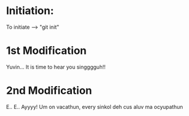 # Initiation:

To initiate --> "git init"

# 1st Modification

Yuvin... It is time to hear you singggguh!!

# 2nd Modification

E.. E.. Ayyyy! Um on vacathun, every sinkol deh cus aluv ma ocyupathun